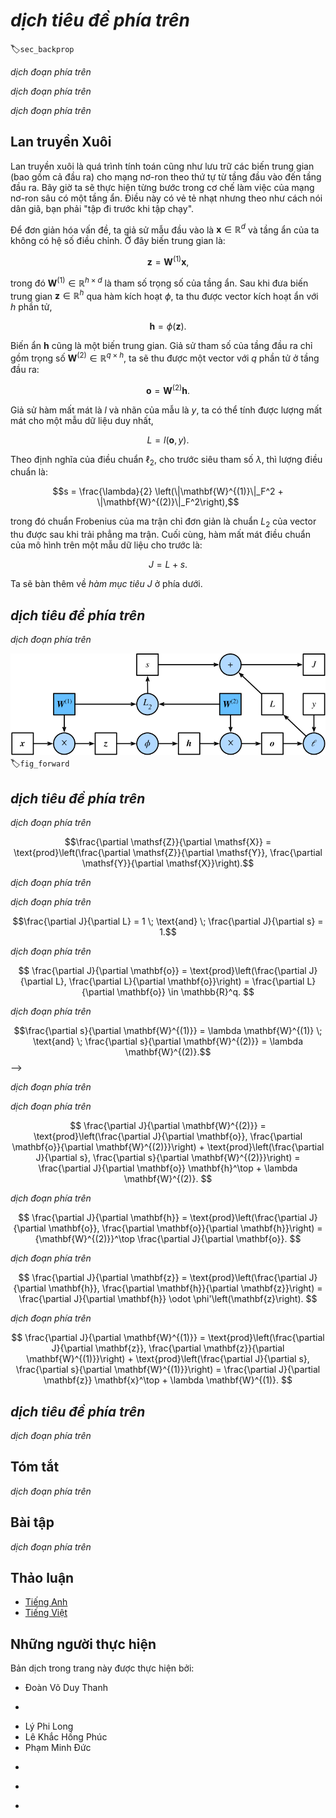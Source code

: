 <!-- ===================== Bắt đầu dịch Phần 1 ===================== -->
<!-- ========================================= REVISE PHẦN 1 - BẮT ĐẦU =================================== -->

<!--
# Forward Propagation, Backward Propagation, and Computational Graphs
-->

# *dịch tiêu đề phía trên*
:label:`sec_backprop`

<!--
So far, we have trained our models with minibatch stochastic gradient descent.
However, when we implemented the algorithm, we only worried about the calculations involved in *forward propagation* through the model.
When it came time to calculate the gradients, we just invoked the `backward` function, relying on the `autograd` module to know what to do.
-->

*dịch đoạn phía trên*

<!--
The automatic calculation of gradients profoundly simplifies the implementation of deep learning algorithms.
Before automatic differentiation, even small changes to complicated models required recalculating complicated derivatives by hand.
Surprisingly often, academic papers had to allocate numerous pages to deriving update rules.
While we must continue to rely on `autograd` so we can focus on the interesting parts, 
you ought to *know* how these gradients are calculated under the hood if you want to go beyond a shallow understanding of deep learning.
-->

*dịch đoạn phía trên*

<!--
In this section, we take a deep dive into the details of backward propagation (more commonly called *backpropagation* or *backprop*).
To convey some insight for both the techniques and their implementations, we rely on some basic mathematics and computational graphs.
To start, we focus our exposition on a three layer (one hidden) multilayer perceptron with weight decay ($\ell_2$ regularization).
-->

*dịch đoạn phía trên*

<!-- ===================== Kết thúc dịch Phần 1 ===================== -->

<!-- ===================== Bắt đầu dịch Phần 2 ===================== -->

<!--
## Forward Propagation
-->

## Lan truyền Xuôi

<!--
Forward propagation refers to the calculation and storage of intermediate variables (including outputs) for the neural network in order from the input layer to the output layer.
We now work step-by-step through the mechanics of a deep network with one hidden layer.
This may seem tedious but in the eternal words of funk virtuoso James Brown, you must "pay the cost to be the boss".
-->

Lan truyền xuôi là quá trình tính toán cũng như lưu trữ các biến trung gian (bao gồm cả đầu ra) cho mạng nơ-ron theo thứ tự từ tầng đầu vào đến tầng đầu ra.
Bây giờ ta sẽ thực hiện từng bước trong cơ chế làm việc của mạng nơ-ron sâu có một tầng ẩn.
Điều này có vẻ tẻ nhạt nhưng theo như cách nói dân giã, bạn phải "tập đi trước khi tập chạy".

<!--
For the sake of simplicity, let’s assume that the input example is $\mathbf{x}\in \mathbb{R}^d$ and that our hidden layer does not include a bias term.
Here the intermediate variable is:
-->

Để đơn giản hóa vấn đề, ta giả sử mẫu đầu vào là $\mathbf{x}\in \mathbb{R}^d$ và tầng ẩn của ta không có hệ số điều chỉnh.
Ở đây biến trung gian là:

$$\mathbf{z}= \mathbf{W}^{(1)} \mathbf{x},$$

<!--
where $\mathbf{W}^{(1)} \in \mathbb{R}^{h \times d}$ is the weight parameter of the hidden layer.
After running the intermediate variable $\mathbf{z}\in \mathbb{R}^h$ through the activation function $\phi$ we obtain our hidden activations vector of length $h$,
-->

trong đó $\mathbf{W}^{(1)} \in \mathbb{R}^{h \times d}$ là tham số trọng số của tầng ẩn.
Sau khi đưa biến trung gian $\mathbf{z}\in \mathbb{R}^h$ qua hàm kích hoạt $\phi$, ta thu được vector kích hoạt ẩn với $h$ phần tử,

$$\mathbf{h}= \phi (\mathbf{z}).$$

<!--
The hidden variable $\mathbf{h}$ is also an intermediate variable.
Assuming the parameters of the output layer only possess a weight of $\mathbf{W}^{(2)} \in \mathbb{R}^{q \times h}$, we can obtain an output layer variable with a vector length of $q$:
-->

Biến ẩn $\mathbf{h}$ cũng là một biến trung gian.
Giả sử tham số của tầng đầu ra chỉ gồm trọng số $\mathbf{W}^{(2)} \in \mathbb{R}^{q \times h}$, ta sẽ thu được một vector với $q$ phần tử ở tầng đầu ra:

$$\mathbf{o}= \mathbf{W}^{(2)} \mathbf{h}.$$

<!--
Assuming the loss function is $l$ and the example label is $y$, we can then calculate the loss term for a single data example,
-->

Giả sử hàm mất mát là $l$ và nhãn của mẫu là $y$, ta có thể tính được lượng mất mát cho một mẫu dữ liệu duy nhất,

$$L = l(\mathbf{o}, y).$$

<!--
According to the definition of $\ell_2$ regularization, given the hyperparameter $\lambda$, the regularization term is
-->

Theo định nghĩa của điều chuẩn $\ell_2$, cho trước siêu tham số $\lambda$, thì lượng điều chuẩn là:

$$s = \frac{\lambda}{2} \left(\|\mathbf{W}^{(1)}\|_F^2 + \|\mathbf{W}^{(2)}\|_F^2\right),$$

<!--
where the Frobenius norm of the matrix is simply the $L_2$ norm applied after flattening the matrix into a vector.
Finally, the model's regularized loss on a given data example is:
-->

trong đó chuẩn Frobenius của ma trận chỉ đơn giản là chuẩn $L_2$ của vector thu được sau khi trải phẳng ma trận.
Cuối cùng, hàm mất mát điều chuẩn của mô hình trên một mẫu dữ liệu cho trước là:

$$J = L + s.$$

<!--
We refer to $J$ the *objective function* in the following discussion.
-->

Ta sẽ bàn thêm về *hàm mục tiêu* $J$ ở phía dưới.

<!-- ===================== Kết thúc dịch Phần 2 ===================== -->

<!-- ===================== Bắt đầu dịch Phần 3 ===================== -->

<!-- ========================================= REVISE PHẦN 1 - KẾT THÚC ===================================-->

<!-- ========================================= REVISE PHẦN 2 - BẮT ĐẦU ===================================-->

<!--
## Computational Graph of Forward Propagation
-->

## *dịch tiêu đề phía trên*

<!--
Plotting computational graphs helps us visualize the dependencies of operators and variables within the calculation. 
:numref:`fig_forward` contains the graph associated with the simple network described above.
The lower-left corner signifies the input and the upper right corner the output.
Notice that the direction of the arrows (which illustrate data flow) are primarily rightward and upward.
-->

*dịch đoạn phía trên*

<!--
![Computational Graph](../img/forward.svg)
-->

![*dịch chú thích ảnh phía trên*](../img/forward.svg)
:label:`fig_forward`


<!--
## Backpropagation
-->

## *dịch tiêu đề phía trên*

<!--
Backpropagation refers to the method of calculating the gradient of neural network parameters.
In short, the method traverses the network in reverse order, from the output to the input layer, according ot the *chain rule* from calculus.
The algorithm, stores any intermediate variables (partial derivatives) requried while calculating the gradient with respect to some parameters.
Assume that we have functions $\mathsf{Y}=f(\mathsf{X})$ and $\mathsf{Z}=g(\mathsf{Y}) = g \circ f(\mathsf{X})$, 
in which the input and the output $\mathsf{X}, \mathsf{Y}, \mathsf{Z}$ are tensors of arbitrary shapes.
By using the chain rule, we can compute the derivative of $\mathsf{Z}$ wrt. $\mathsf{X}$ via
-->

*dịch đoạn phía trên*

$$\frac{\partial \mathsf{Z}}{\partial \mathsf{X}} = \text{prod}\left(\frac{\partial \mathsf{Z}}{\partial \mathsf{Y}}, \frac{\partial \mathsf{Y}}{\partial \mathsf{X}}\right).$$

<!--
Here we use the $\text{prod}$ operator to multiply its arguments after the necessary operations, such as transposition and swapping input positions have been carried out.
For vectors, this is straightforward: it is simply matrix-matrix multiplication.
For higher dimensional tensors, we use the appropriate counterpart.
The operator $\text{prod}$ hides all the notation overhead.
-->

*dịch đoạn phía trên*

<!--
The parameters of the simple network with one hidden layer are $\mathbf{W}^{(1)}$ and $\mathbf{W}^{(2)}$.
The objective of backpropagation is to calculate the gradients $\partial J/\partial \mathbf{W}^{(1)}$ and $\partial J/\partial \mathbf{W}^{(2)}$.
To accomplish this, we apply the chain rule and calculate, in turn, the gradient of each intermediate variable and parameter.
The order of calculations are reversed relative to those performed in forward propagation, since we need to start with the outcome of the compute graph and work our way towards the parameters.
The first step is to calculate the gradients of the objective function $J=L+s$ with respect to the loss term $L$ and the regularization term $s$.
-->

*dịch đoạn phía trên*

$$\frac{\partial J}{\partial L} = 1 \; \text{and} \; \frac{\partial J}{\partial s} = 1.$$

<!--
Next, we compute the gradient of the objective function with respect to variable of the output layer $\mathbf{o}$ according to the chain rule.
-->

*dịch đoạn phía trên*

$$
\frac{\partial J}{\partial \mathbf{o}}
= \text{prod}\left(\frac{\partial J}{\partial L}, \frac{\partial L}{\partial \mathbf{o}}\right)
= \frac{\partial L}{\partial \mathbf{o}}
\in \mathbb{R}^q.
$$

<!--
Next, we calculate the gradients of the regularization term with respect to both parameters.
-->

*dịch đoạn phía trên*

$$\frac{\partial s}{\partial \mathbf{W}^{(1)}} = \lambda \mathbf{W}^{(1)}
\; \text{and} \;
\frac{\partial s}{\partial \mathbf{W}^{(2)}} = \lambda \mathbf{W}^{(2)}.$$
-->

*dịch đoạn phía trên*

<!-- ===================== Kết thúc dịch Phần 3 ===================== -->

<!-- ===================== Bắt đầu dịch Phần 4 ===================== -->

<!--
Now we are able calculate the gradient $\partial J/\partial \mathbf{W}^{(2)} \in \mathbb{R}^{q \times h}$ of the model parameters closest to the output layer.
Using the chain rule yields:
-->

*dịch đoạn phía trên*

$$
\frac{\partial J}{\partial \mathbf{W}^{(2)}}
= \text{prod}\left(\frac{\partial J}{\partial \mathbf{o}}, \frac{\partial \mathbf{o}}{\partial \mathbf{W}^{(2)}}\right) + \text{prod}\left(\frac{\partial J}{\partial s}, \frac{\partial s}{\partial \mathbf{W}^{(2)}}\right)
= \frac{\partial J}{\partial \mathbf{o}} \mathbf{h}^\top + \lambda \mathbf{W}^{(2)}.
$$

<!--
To obtain the gradient with respect to $\mathbf{W}^{(1)}$ we need to continue backpropagation along the output layer to the hidden layer.
The gradient with respect to the hidden layer's outputs $\partial J/\partial \mathbf{h} \in \mathbb{R}^h$ is given by
-->

*dịch đoạn phía trên*


$$
\frac{\partial J}{\partial \mathbf{h}}
= \text{prod}\left(\frac{\partial J}{\partial \mathbf{o}}, \frac{\partial \mathbf{o}}{\partial \mathbf{h}}\right)
= {\mathbf{W}^{(2)}}^\top \frac{\partial J}{\partial \mathbf{o}}.
$$

<!--
Since the activation function $\phi$ applies elementwise, calculating the gradient $\partial J/\partial \mathbf{z} \in \mathbb{R}^h$ 
of the intermediate variable $\mathbf{z}$ requires that we use the elementwise multiplication operator, which we denote by $\odot$.
-->

*dịch đoạn phía trên*

$$
\frac{\partial J}{\partial \mathbf{z}}
= \text{prod}\left(\frac{\partial J}{\partial \mathbf{h}}, \frac{\partial \mathbf{h}}{\partial \mathbf{z}}\right)
= \frac{\partial J}{\partial \mathbf{h}} \odot \phi'\left(\mathbf{z}\right).
$$

<!--
Finally, we can obtain the gradient $\partial J/\partial \mathbf{W}^{(1)} \in \mathbb{R}^{h \times d}$ of the model parameters closest to the input layer.
According to the chain rule, we get
-->

*dịch đoạn phía trên*

$$
\frac{\partial J}{\partial \mathbf{W}^{(1)}}
= \text{prod}\left(\frac{\partial J}{\partial \mathbf{z}}, \frac{\partial \mathbf{z}}{\partial \mathbf{W}^{(1)}}\right) + \text{prod}\left(\frac{\partial J}{\partial s}, \frac{\partial s}{\partial \mathbf{W}^{(1)}}\right)
= \frac{\partial J}{\partial \mathbf{z}} \mathbf{x}^\top + \lambda \mathbf{W}^{(1)}.
$$

<!-- ===================== Kết thúc dịch Phần 4 ===================== -->

<!-- ===================== Bắt đầu dịch Phần 5 ===================== -->

<!-- ========================================= REVISE PHẦN 2 - KẾT THÚC ===================================-->

<!-- ========================================= REVISE PHẦN 3 - BẮT ĐẦU ===================================-->

<!--
## Training a Model
-->

## *dịch tiêu đề phía trên*

<!--
When training networks, forward and backward propagation depend on each other.
In particular, for forward propagation, we traverse the compute graph in the direction of dependencies and compute all the variables on its path.
These are then used for backpropagation where the compute order on the graph is reversed.
One of the consequences is that we need to retain the intermediate values until backpropagation is complete.
This is also one of the reasons why backpropagation requires significantly more memory than plain prediction.
We compute tensors as gradients and need to retain all the intermediate variables to invoke the chain rule.
Another reason is that we typically train with minibatches containing more than one variable, thus more intermediate activations need to be stored.
-->

*dịch đoạn phía trên*

<!--
## Summary
-->

## Tóm tắt

<!--
* Forward propagation sequentially calculates and stores intermediate variables within the compute graph defined by the neural network. It proceeds from input to output layer.
* Back propagation sequentially calculates and stores the gradients of intermediate variables and parameters within the neural network in the reversed order.
* When training deep learning models, forward propagation and back propagation are interdependent.
* Training requires significantly more memory and storage.
-->

*dịch đoạn phía trên*


<!--
## Exercises
-->

## Bài tập

<!--
1. Assume that the inputs $\mathbf{x}$ to some scalar function $f$ are $n \times m$ matrices. What is the dimensionality of the gradient of $f$ with respect to $\mathbf{x}?
2. Add a bias to the hidden layer of the model described in this section.
    * Draw the corresponding compute graph.
    * Derive the forward and backward propagation equations.
3. Compute the memory footprint for training and inference in model described in the current chapter.
4. Assume that you want to compute *second* derivatives. What happens to the compute graph? How long do you expect the calculation to take?
5. Assume that the compute graph is too large for your GPU.
    * Can you partition it over more than one GPU?
    * What are the advantages and disadvantages over training on a smaller minibatch?
-->

*dịch đoạn phía trên*

<!-- ===================== Kết thúc dịch Phần 5 ===================== -->

<!-- ========================================= REVISE PHẦN 3 - KẾT THÚC ===================================-->

<!--
## [Discussions](https://discuss.mxnet.io/t/2344)
-->

## Thảo luận
* [Tiếng Anh](https://discuss.mxnet.io/t/2344)
* [Tiếng Việt](https://forum.machinelearningcoban.com/c/d2l)

## Những người thực hiện
Bản dịch trong trang này được thực hiện bởi:
<!--
Tác giả của mỗi Pull Request điền tên mình và tên những người review mà bạn thấy
hữu ích vào từng phần tương ứng. Mỗi dòng một tên, bắt đầu bằng dấu `*`.

Lưu ý:
* Nếu reviewer không cung cấp tên, bạn có thể dùng tên tài khoản GitHub của họ
với dấu `@` ở đầu. Ví dụ: @aivivn.

* Tên đầy đủ của các reviewer có thể được tìm thấy tại https://github.com/aivivn/d2l-vn/blob/master/docs/contributors_info.md.
-->

* Đoàn Võ Duy Thanh
<!-- Phần 1 -->
*

<!-- Phần 2 -->
* Lý Phi Long
* Lê Khắc Hồng Phúc
* Phạm Minh Đức

<!-- Phần 3 -->
*

<!-- Phần 4 -->
*

<!-- Phần 5 -->
*

